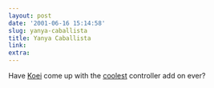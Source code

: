 ```yaml
---
layout: post
date: '2001-06-16 15:14:58'
slug: yanya-caballista
title: Yanya Caballista
link: 
extra: 
---
```


Have [Koei](http://www.koei.co.jp/) come up with the [coolest](http://ps2.ign.com/news/35853.html) controller add on ever?